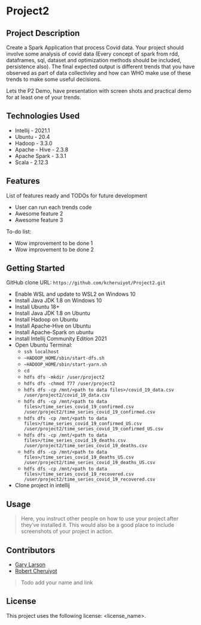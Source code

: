 # Project2

## Project Description
Create a Spark Application that process Covid data.
Your project  should involve some analysis of covid data (Every concept of spark from rdd, dataframes, sql, dataset and optimization methods should be included, persistence also).  The final expected output is different trends that you have observed as part of data collectivley and how can WHO make use of these trends to make some useful decisions.

Lets the P2 Demo, have presentation with screen shots and practical demo for at least one of your trends.

## Technologies Used
  * Intellij - 2021.1
  * Ubuntu - 20.4
  * Hadoop - 3.3.0
  * Apache - Hive - 2.3.8
  * Apache Spark - 3.3.1
  * Scala - 2.12.3

## Features
List of features ready and TODOs for future development

  * User can run each trends code
  * Awesome feature 2
  * Awesome feature 3
  
  To-do list:

  * Wow improvement to be done 1
  * Wow improvement to be done 2

## Getting Started
GitHub clone URL: `https://github.com/kcheruiyot/Project2.git` 

  - Enable WSL and update to WSL2 on Windows 10
  - Install Java JDK 1.8 on Windows 10  
  - Install Ubuntu 18+
  - Install Java JDK 1.8 on Ubuntu  
  - Install Hadoop on Ubuntu
  - Install Apache-Hive on Ubuntu
  - Install Apache-Spark on ubuntu
  - install Intellij Community Edition 2021
  - Open Ubuntu Terminal:
    - `ssh localhost`
    - `~HADOOP_HOME/sbin/start-dfs.sh`
    - `~HADOOP_HOME/sbin/start-yarn.sh`  
    - `cd`
    - `hdfs dfs -mkdir /user/project2`
    - `hdfs dfs -chmod 777 /user/project2`  
    - `hdfs dfs -cp /mnt/<path to data files>/covid_19_data.csv /user/project2/covid_19_data.csv`
    - `hdfs dfs -cp /mnt/<path to data files>/time_series_covid_19_confirmed.csv /user/project2/time_series_covid_19_confirmed.csv`
    - `hdfs dfs -cp /mnt/<path to data files>/time_series_covid_19_confirmed_US.csv /user/project2/time_series_covid_19_confirmed_US.csv`
    - `hdfs dfs -cp /mnt/<path to data files>/time_series_covid_19_deaths.csv /user/project2/time_series_covid_19_deaths.csv`
    - `hdfs dfs -cp /mnt/<path to data files>/time_series_covid_19_deaths_US.csv /user/project2/time_series_covid_19_deaths_US.csv`
    - `hdfs dfs -cp /mnt/<path to data files>/time_series_covid_19_recovered.csv /user/project2/time_series_covid_19_recovered.csv`
  - Clone project in intellij

## Usage
> Here, you instruct other people on how to use your project after they’ve installed it. This would also be a good place to include screenshots of your project in action.

## Contributors
- [Gary Larson](https://github.com/gary-larson)
- [Robert Cheruiyot](https://github.com/kcheruiyot)
> Todo add your name and link
## License
This project uses the following license: <license_name>.